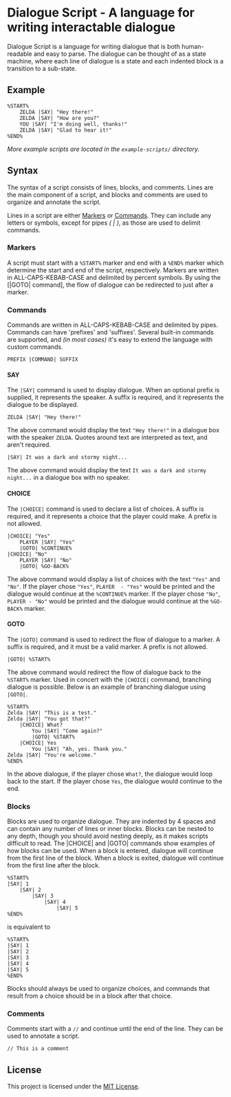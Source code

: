 # Dialogue Script - A language for writing interactable dialogue

Dialogue Script is a language for writing dialogue that is both human-readable and easy to parse. The
dialogue can be thought of as a state machine, where each line of dialogue is a state and each indented
block is a transition to a sub-state.

## Example

```text
%START%
    ZELDA |SAY| "Hey there!"
    ZELDA |SAY| "How are you?"
    YOU |SAY| "I'm doing well, thanks!"
    ZELDA |SAY| "Glad to hear it!"
%END%
```

_More example scripts are located in the `example-scripts/` directory._

## Syntax

The syntax of a script consists of lines, blocks, and comments. Lines are the main component of a script, and
blocks and comments are used to organize and annotate the script.

Lines in a script are either [Markers](#Markers) or [Commands](#Commands). They can include any letters
or symbols, except for pipes _(&nbsp;|&nbsp;)_, as those are used to delimit commands.

### Markers

A script must start with a `%START%` marker and end with a `%END%` marker which determine the start and
end of the script, respectively. Markers are written in ALL-CAPS-KEBAB-CASE and delimited by percent
symbols. By using the [|GOTO| command], the flow of dialogue can be
redirected to just after a marker.

### Commands

Commands are written in ALL-CAPS-KEBAB-CASE and delimited by pipes. Commands can have 'prefixes' and
'suffixes'. Several built-in commands are supported, and _(in most cases)_ it's easy to extend the language with custom
commands.

```text
PREFIX |COMMAND| SUFFIX
```

#### SAY

The `|SAY|` command is used to display dialogue. When an optional prefix is supplied, it represents the
speaker. A suffix is required, and it represents the dialogue to be displayed.

```text
ZELDA |SAY| "Hey there!"
```

The above command would display the text `"Hey there!"` in a dialogue box with the speaker `ZELDA`.
Quotes around text are interpreted as text, and aren't required.

```text
|SAY| It was a dark and stormy night...
```

The above command would display the text `It was a dark and stormy night...` in a dialogue box with no speaker.

#### CHOICE

The `|CHOICE|` command is used to declare a list of choices. A suffix is required, and it represents a choice
that the player could make. A prefix is not allowed.

```text
|CHOICE| "Yes"
    PLAYER |SAY| "Yes"
    |GOTO| %CONTINUE%
|CHOICE| "No"
    PLAYER |SAY| "No"
    |GOTO| %GO-BACK%
```

The above command would display a list of choices with the text `"Yes"` and `"No"`. If the player chose
`"Yes"`, `PLAYER  - "Yes"` would be printed and the dialogue would continue at the `%CONTINUE%` marker. If the player chose `"No"`, `PLAYER - "No"` would be printed and the dialogue would continue at the `%GO-BACK%` marker.

#### GOTO

The `|GOTO|` command is used to redirect the flow of dialogue to a marker. A suffix is required, and it
must be a valid marker. A prefix is not allowed.

```text
|GOTO| %START%
```

The above command would redirect the flow of dialogue back to the `%START%` marker. Used in concert with the
`|CHOICE|` command, branching dialogue is possible. Below is an example of branching dialogue using `|GOTO|`.

```text
%START%
Zelda |SAY| "This is a test."
Zelda |SAY| "You got that?"
    |CHOICE| What?
        You |SAY| "Come again?"
        |GOTO| %START%
    |CHOICE| Yes
        You |SAY| "Ah, yes. Thank you."
Zelda |SAY| "You're welcome."
%END%
```

In the above dialogue, if the player chose `What?`, the dialogue would loop back to the start.
If the player chose `Yes`, the dialogue would continue to the end.

### Blocks

Blocks are used to organize dialogue. They are indented by 4 spaces and can contain any number of lines or inner blocks. Blocks can be nested to any depth, though you should avoid nesting deeply, as it makes scripts difficult to read. The |CHOICE| and |GOTO| commands show examples of how blocks can be used. When a block is entered, dialogue will continue from the first line of the block. When a block is exited, dialogue will continue from the first line after the block.

```text
%START%
|SAY| 1
    |SAY| 2
        |SAY| 3
            |SAY| 4
                |SAY| 5
%END%
```

is equivalent to

```text
%START%
|SAY| 1
|SAY| 2
|SAY| 3
|SAY| 4
|SAY| 5
%END%
```

Blocks should always be used to organize choices, and commands that result from a choice should be in a block after that choice.

### Comments

Comments start with a `//` and continue until the end of the line. They can be used to annotate a script.

```text
// This is a comment
```

## License

This project is licensed under the [MIT License](https://opensource.org/licenses/MIT).